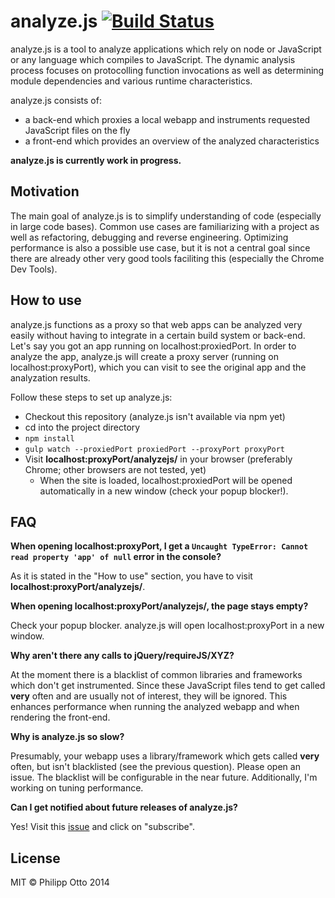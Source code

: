 # analyze.js [![Build Status](https://travis-ci.org/philippotto/analyze.js.svg?branch=master)](https://travis-ci.org/philippotto/analyze.js)

analyze.js is a tool to analyze applications which rely on node or JavaScript or any language which compiles to JavaScript.
The dynamic analysis process focuses on protocolling function invocations as well as determining module dependencies and various runtime characteristics.

analyze.js consists of:
- a back-end which proxies a local webapp and instruments requested JavaScript files on the fly
- a front-end which provides an overview of the analyzed characteristics

__analyze.js is currently work in progress.__


## Motivation

The main goal of analyze.js is to simplify understanding of code (especially in large code bases). Common use cases are  familiarizing with a project as well as refactoring, debugging and reverse engineering. Optimizing performance is also a possible use case, but it is not a central goal since there are already other very good tools faciliting this (especially the Chrome Dev Tools).


## How to use

analyze.js functions as a proxy so that web apps can be analyzed very easily without having to integrate in a certain build system or back-end.
Let's say you got an app running on localhost:proxiedPort. In order to analyze the app, analyze.js will create a proxy server (running on localhost:proxyPort), which you can visit to see the original app and the analyzation results.

Follow these steps to set up analyze.js:

- Checkout this repository (analyze.js isn't available via npm yet)
- cd into the project directory
- ```npm install```
- ```gulp watch --proxiedPort proxiedPort --proxyPort proxyPort```
- Visit __localhost:proxyPort/analyzejs/__ in your browser (preferably Chrome; other browsers are not tested, yet)
  - When the site is loaded, localhost:proxiedPort will be opened automatically in a new window (check your popup blocker!).

## FAQ

__When opening localhost:proxyPort, I get a ```Uncaught TypeError: Cannot read property 'app' of null``` error in the console?__

As it is stated in the "How to use" section, you have to visit __localhost:proxyPort/analyzejs/__.


__When opening localhost:proxyPort/analyzejs/, the page stays empty?__

Check your popup blocker. analyze.js will open localhost:proxyPort in a new window.


__Why aren't there any calls to jQuery/requireJS/XYZ?__

At the moment there is a blacklist of common libraries and frameworks which don't get instrumented. Since these JavaScript files tend to get called __very__ often and are usually not of interest, they will be ignored. This enhances performance when running the analyzed webapp and when rendering the front-end.


__Why is analyze.js so slow?__

Presumably, your webapp uses a library/framework which gets called __very__ often, but isn't blacklisted (see the previous question). Please open an issue. The blacklist will be configurable in the near future. Additionally, I'm working on tuning performance.


__Can I get notified about future releases of analyze.js?__

Yes! Visit this [issue](https://github.com/philippotto/analyze.js/issues/3) and click on "subscribe".


## License

MIT © Philipp Otto 2014
